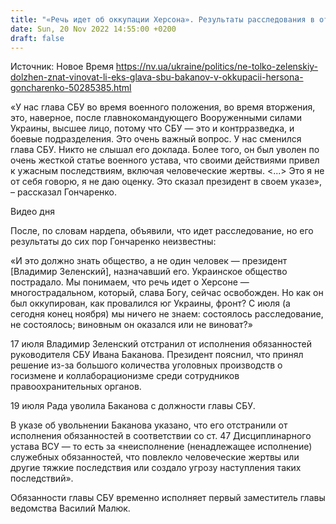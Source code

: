 ```yaml
---
title: "«Речь идет об оккупации Херсона». Результаты расследования в отношении эксглавы СБУ Баканова должен знать не только Зеленский — Гончаренко"
date: Sun, 20 Nov 2022 14:55:00 +0200
draft: false
---
```

Источник: Новое Время https://nv.ua/ukraine/politics/ne-tolko-zelenskiy-dolzhen-znat-vinovat-li-eks-glava-sbu-bakanov-v-okkupacii-hersona-goncharenko-50285385.html


«У нас глава СБУ во время военного положения, во время вторжения, это, наверное, после главнокомандующего Вооруженными силами Украины, высшее лицо, потому что СБУ — это и контрразведка, и боевые подразделения. Это очень важный вопрос. У нас сменился глава СБУ. Никто не слышал его доклада. Более того, он был уволен по очень жесткой статье военного устава, что своими действиями привел к ужасным последствиям, включая человеческие жертвы. <...> Это я не от себя говорю, я не даю оценку. Это сказал президент в своем указе», – рассказал Гончаренко.

 Видео дня   

После, по словам нардепа, объявили, что идет расследование, но его результаты до сих пор Гончаренко неизвестны:

«И это должно знать общество, а не один человек — президент [Владимир Зеленский], назначавший его. Украинское общество пострадало. Мы понимаем, что речь идет о Херсоне — многострадальном, который, слава Богу, сейчас освобожден. Но как он был оккупирован, как провалился юг Украины, фронт? С июля (а сегодня конец ноября) мы ничего не знаем: состоялось расследование, не состоялось; виновным он оказался или не виноват?»

17 июля Владимир Зеленский отстранил от исполнения обязанностей руководителя СБУ Ивана Баканова. Президент пояснил, что принял решение из-за большого количества уголовных производств о госизмене и коллаборационизме среди сотрудников правоохранительных органов.

19 июля Рада уволила Баканова с должности главы СБУ.

В указе об увольнении Баканова указано, что его отстранили от исполнения обязанностей в соответствии со ст. 47 Дисциплинарного устава ВСУ — то есть за «неисполнение (ненадлежащее исполнение) служебных обязанностей, что повлекло человеческие жертвы или другие тяжкие последствия или создало угрозу наступления таких последствий».

Обязанности главы СБУ временно исполняет первый заместитель главы ведомства Василий Малюк.
